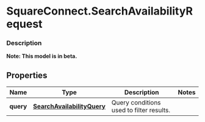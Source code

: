 # SquareConnect.SearchAvailabilityRequest

### Description
**Note: This model is in beta.**



## Properties
Name | Type | Description | Notes
------------ | ------------- | ------------- | -------------
**query** | [**SearchAvailabilityQuery**](SearchAvailabilityQuery.md) | Query conditions used to filter results. | 


